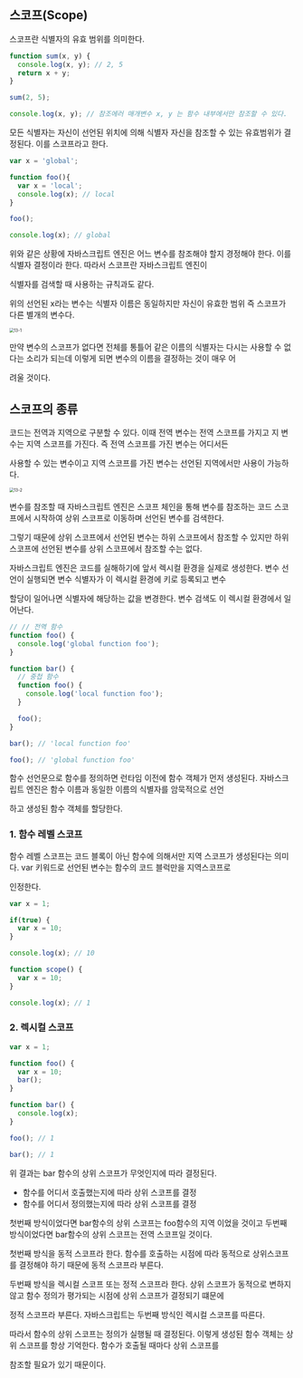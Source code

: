 ## 스코프(Scope)



스코프란 식별자의 유효 범위를 의미한다.

```javascript
function sum(x, y) {
  console.log(x, y); // 2, 5
  return x + y;
}

sum(2, 5);

console.log(x, y); // 참조에러 매개변수 x, y 는 함수 내부에서만 참조할 수 있다.
```

모든 식별자는 자신이 선언된 위치에 의해 식별자 자신을 참조할 수 있는 유효범위가 결정된다. 이를 스코프라고 한다.

```javascript
var x = 'global';

function foo(){
  var x = 'local';
  console.log(x); // local
}

foo();

console.log(x); // global
```

위와 같은 상황에 자바스크립트 엔진은 어느 변수를 참조해야 할지 경정해야 한다. 이를 식별자 결정이라 한다. 따라서 스코프란 자바스크립트 엔진이

식별자를 검색할 때 사용하는 규칙과도 같다.

위의 선언된 x라는 변수는 식별자 이름은 동일하지만 자신이 유효한 범위 즉 스코프가 다른 별개의 변수다.

<img src="https://poiemaweb.com/assets/fs-images/13-1.png" alt="13-1" style="zoom:50%;" />

만약 변수의 스코프가 없다면 전체를 통틀어 같은 이름의 식별자는 다시는 사용할 수 없다는 소리가 되는데 이렇게 되면 변수의 이름을 결정하는 것이 매우 어

려울 것이다.



## 스코프의 종류



코드는 전역과 지역으로 구분할 수 있다. 이때 전역 변수는 전역 스코프를 가지고 지 변수는 지역 스코프를 가진다. 즉 전역 스코프를 가진 변수는 어디서든 

사용할 수 있는 변수이고 지역 스코프를 가진 변수는 선언된 지역에서만 사용이 가능하다.

<img src="https://poiemaweb.com/assets/fs-images/13-2.png" alt="13-2" style="zoom:50%;" />

변수를 참조할 때 자바스크립트 엔진은 스코프 체인을 통해 변수를 참조하는 코드 스코프에서 시작하여 상위 스코프로 이동하며 선언된 변수를 검색한다.

그렇기 때문에 상위 스코프에서 선언된 변수는 하위 스코프에서 참조할 수 있지만 하위 스코프에 선언된 변수를 상위 스코프에서 참조할 수는 없다.

자바스크립트 엔진은 코드를 실해하기에 앞서 렉시컬 환경을 실제로 생성한다. 변수 선언이 실행되면 변수 식별자가 이 렉시컬 환경에 키로 등록되고 변수

할당이 일어나면 식별자에 해당하는 값을 변경한다. 변수 검색도 이 렉시컬 환경에서 일어난다.

```javascript
// // 전역 함수
function foo() {
  console.log('global function foo');
}

function bar() {
  // 중첩 함수
  function foo() {
    console.log('local function foo');
  }

  foo(); 
}

bar(); // 'local function foo'

foo(); // 'global function foo'

```

함수 선언문으로 함수를 정의하면 런타임 이전에 함수 객체가 먼저 생성된다. 자바스크립트 엔진은 함수 이름과 동일한 이름의 식별자를 암묵적으로 선언

하고 생성된 함수 객체를 할당한다.



### 1. 함수 레벨 스코프

함수 레벨 스코프는 코드 블록이 아닌 함수에 의해서만 지역 스코프가 생성된다는 의미다. var 키워드로 선언된 변수는 함수의 코드 블럭만을 지역스코프로

인정한다.

```javascript
var x = 1;

if(true) {
  var x = 10;
}

console.log(x); // 10

function scope() {
  var x = 10;
}

console.log(x); // 1
```



### 2. 렉시컬 스코프

```javascript
var x = 1;

function foo() {
  var x = 10;
  bar();
}

function bar() {
  console.log(x);
}

foo(); // 1

bar(); // 1
```

위 결과는 bar 함수의 상위 스코프가 무엇인지에 따라 결정된다.

- 함수를 어디서 호출했는지에 따라 상위 스코프를 결정
- 함수를 어디서 정의했는지에 따라 상위 스코프를 결정

첫번째 방식이었다면 bar함수의 상위 스코프는 foo함수의 지역 이었을 것이고 두번째 방식이었다면 bar함수의 상위 스코프는 전역 스코프일 것이다.

첫번째 방식을 동적 스코프라 한다. 함수를 호출하는 시점에 따라 동적으로 상위스코프를 결정해야 하기 때문에 동적 스코프라 부른다.

두번째 방식을 렉시컬 스코프 또는 정적 스코프라 한다. 상위 스코프가 동적으로 변하지 않고 함수 정의가 평가되는 시점에 상위 스코프가 결정되기 떄문에

정적 스코프라 부른다. 자바스크립트는 두번째 방식인 렉시컬 스코프를 따른다.

따라서 함수의 상위 스코프는 정의가 실행될 때 결정된다. 이렇게 생성된 함수 객체는 상위 스코프를 항상 기억한다. 함수가 호출될 때마다 상위 스코프를

참조할 필요가 있기 때문이다.